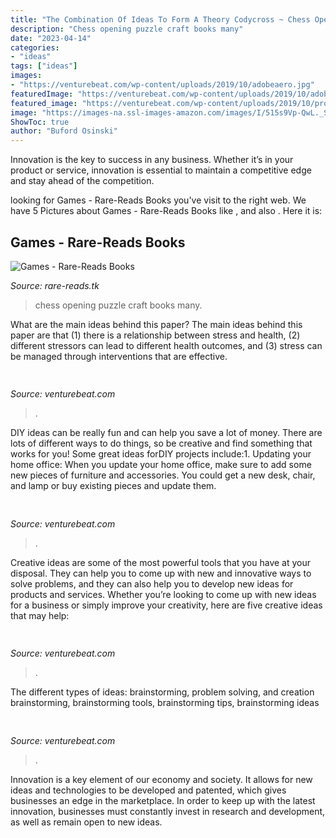 ```yaml
---
title: "The Combination Of Ideas To Form A Theory Codycross ~ Chess Opening Puzzle Craft Books Many"
description: "Chess opening puzzle craft books many"
date: "2023-04-14"
categories:
- "ideas"
tags: ["ideas"]
images:
- "https://venturebeat.com/wp-content/uploads/2019/10/adobeaero.jpg"
featuredImage: "https://venturebeat.com/wp-content/uploads/2019/10/adobeaero.jpg"
featured_image: "https://venturebeat.com/wp-content/uploads/2019/10/prodisplayxdr-e1571863899368.jpg"
image: "https://images-na.ssl-images-amazon.com/images/I/515s9Vp-QwL._SX339_BO1,204,203,200_.jpg"
ShowToc: true
author: "Buford Osinski"
---
```



Innovation is the key to success in any business. Whether it’s in your product or service, innovation is essential to maintain a competitive edge and stay ahead of the competition.

	

		
looking for Games - Rare-Reads Books you've visit to the right web. We have 5 Pictures about Games - Rare-Reads Books like ,  and also . Here it is:
		
    
## Games - Rare-Reads Books

<img loading=lazy src="https://images-na.ssl-images-amazon.com/images/I/515s9Vp-QwL._SX339_BO1,204,203,200_.jpg" onerror="this.onerror=null;this.src='https://tse1.mm.bing.net/th?id=OIP.jwQ5zsmbSyKyskbUM2I1yAAAAA&amp;pid=15.1';" alt="Games - Rare-Reads Books">

_Source: rare-reads.tk_

>chess opening puzzle craft books many. 

	

What are the main ideas behind this paper?
The main ideas behind this paper are that (1) there is a relationship between stress and health, (2) different stressors can lead to different health outcomes, and (3) stress can be managed through interventions that are effective.

    
## 

<img loading=lazy src="https://venturebeat.com/wp-content/uploads/2017/12/uspresidentssiri.jpg?w=800" onerror="this.onerror=null;this.src='https://tse3.mm.bing.net/th?id=OIP.OcejVjsL9Jibue1HaAgyjAHaFV&amp;pid=15.1';" alt="">

_Source: venturebeat.com_

>. 

	

DIY ideas can be really fun and can help you save a lot of money. There are lots of different ways to do things, so be creative and find something that works for you! Some great ideas forDIY projects include:1. Updating your home office: When you update your home office, make sure to add some new pieces of furniture and accessories. You could get a new desk, chair, and lamp or buy existing pieces and update them.
    
## 

<img loading=lazy src="https://venturebeat.com/wp-content/uploads/2019/09/nest-hub-max-assigned-reminder.jpg?w=800" onerror="this.onerror=null;this.src='https://tse2.mm.bing.net/th?id=OIP.GurE41Br0FKPNk4NxgZcWwHaE7&amp;pid=15.1';" alt="">

_Source: venturebeat.com_

>. 

	

Creative ideas are some of the most powerful tools that you have at your disposal. They can help you to come up with new and innovative ways to solve problems, and they can also help you to develop new ideas for products and services. Whether you’re looking to come up with new ideas for a business or simply improve your creativity, here are five creative ideas that may help: 

    
## 

<img loading=lazy src="https://venturebeat.com/wp-content/uploads/2019/10/prodisplayxdr-e1571863899368.jpg" onerror="this.onerror=null;this.src='https://tse1.mm.bing.net/th?id=OIP.etRZIC8tRas9CC1Rm0xAJQHaEl&amp;pid=15.1';" alt="">

_Source: venturebeat.com_

>. 

	

The different types of ideas: brainstorming, problem solving, and creation
brainstorming, brainstorming tools, brainstorming tips, brainstorming ideas

    
## 

<img loading=lazy src="https://venturebeat.com/wp-content/uploads/2019/10/adobeaero.jpg" onerror="this.onerror=null;this.src='https://tse3.mm.bing.net/th?id=OIP.uSprbrx_eoK6ciKTEPNgHQHaFp&amp;pid=15.1';" alt="">

_Source: venturebeat.com_

>. 

	

Innovation is a key element of our economy and society. It allows for new ideas and technologies to be developed and patented, which gives businesses an edge in the marketplace. In order to keep up with the latest innovation, businesses must constantly invest in research and development, as well as remain open to new ideas.

